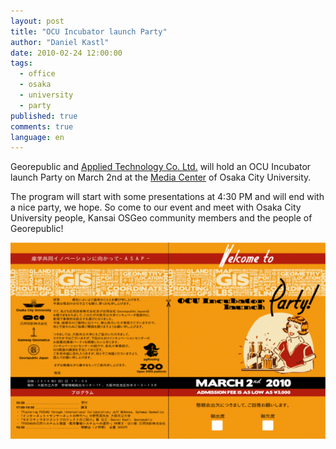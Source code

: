 ```yaml
---
layout: post
title: "OCU Incubator launch Party"
author: "Daniel Kastl"
date: 2010-02-24 12:00:00
tags: 
  - office 
  - osaka 
  - university 
  - party
published: true
comments: true
language: en
---
```


Georepublic and [Applied Technology Co. Ltd.][1] will hold an OCU Incubator launch Party on March 2nd at the [Media Center][2] of Osaka City University. 

The program will start with some presentations at 4:30 PM and will end with a nice party, we hope. So come to our event and meet with Osaka City University people, Kansai OSGeo community members and the people of Georepublic!

![OCU Incubator launch Party][3]


[1]: http://www.apptec.co.jp/
[2]: http://www.media.osaka-cu.ac.jp/
[3]: /media/2010/launch_party_2010.png
